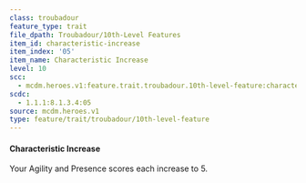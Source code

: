 ```yaml
---
class: troubadour
feature_type: trait
file_dpath: Troubadour/10th-Level Features
item_id: characteristic-increase
item_index: '05'
item_name: Characteristic Increase
level: 10
scc:
  - mcdm.heroes.v1:feature.trait.troubadour.10th-level-feature:characteristic-increase
scdc:
  - 1.1.1:8.1.3.4:05
source: mcdm.heroes.v1
type: feature/trait/troubadour/10th-level-feature
---
```


#### Characteristic Increase

Your Agility and Presence scores each increase to 5.
